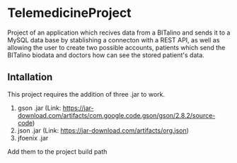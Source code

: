 # TelemedicineProject

Project of an application which recives data from a BITalino and sends it to a MySQL data base by stablishing a connecton with a REST API, as well as allowing the user to create two possible accounts, patients which send the BITalino biodata and doctors how can see the stored patient's data.

## Intallation

This project requires the addition of three .jar to work.

1. gson .jar (Link: https://jar-download.com/artifacts/com.google.code.gson/gson/2.8.2/source-code)
2. json .jar (Link: https://jar-download.com/artifacts/org.json)
3. jfoenix .jar

Add them to the project build path
